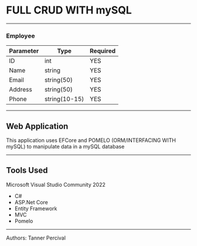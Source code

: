 
# FULL CRUD WITH mySQL

---------------------------------
### Employee

| Parameter | Type | Required |
| --- | --- | --- |
| ID  | int | YES |
| Name | string | YES |
| Email | string(50) | YES |
| Address | string(50) | YES |
| Phone | string(10-15)  | YES |

---------------------------------
## Web Application

This application uses EFCore and POMELO (ORM/INTERFACING WITH mySQL) to manipulate data in a mySQL database 

---------------------------------

## Tools Used
Microsoft Visual Studio Community 2022

- C#
- ASP.Net Core
- Entity Framework
- MVC
- Pomelo

---------------------------------

Authors: Tanner Percival
